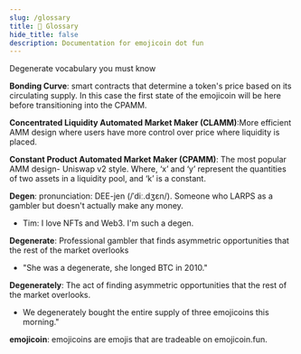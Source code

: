 ```yaml
---
slug: /glossary
title: 🍆 Glossary
hide_title: false
description: Documentation for emojicoin dot fun
---
```


Degenerate vocabulary you must know

**Bonding Curve**: smart contracts that determine a token's price based on its circulating supply. In this case the first state of the emojicoin will be here before transitioning into the CPAMM.

**Concentrated Liquidity Automated Market Maker (CLAMM)**:More efficient AMM design where users have more control over price where liquidity is placed.

**Constant Product Automated Market Maker (CPAMM)**: The most popular AMM design- Uniswap v2 style.
Where, ‘x’ and ‘y’ represent the quantities of two assets in a liquidity pool, and ‘k’ is a constant.

**Degen**: pronunciation: DEE-jen (/ˈdiː.dʒɛn/). Someone who LARPS as a gambler but doesn't actually make any money.

- Tim: I love NFTs and Web3.  I'm such a degen.

**Degenerate**: Professional gambler that finds asymmetric opportunities that the rest of the market overlooks

- "She was a degenerate, she longed BTC in 2010."

**Degenerately**: The act of finding asymmetric opportunities that the rest of the market overlooks.

- We degenerately bought the entire supply of three emojicoins this morning."

**emojicoin**: emojicoins are emojis that are tradeable on emojicoin.fun.

